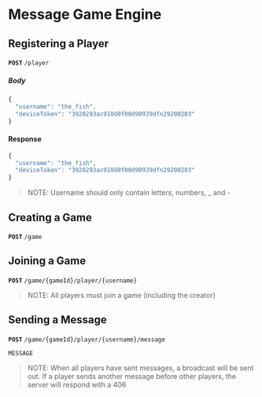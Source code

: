 # Message Game Engine

## Registering a Player
__`POST`__ `/player`
##### Body
```javascript
{
  "username": "the_fish",
  "deviceToken": "3920293ac910d0f00d90939dfn29200203"
}
```
#### Response
```javascript
{
  "username": "the_fish",
  "deviceToken": "3920293ac910d0f00d90939dfn29200203"
}
```
> NOTE: Username should only contain letters, numbers, _ and -


## Creating a Game
__`POST`__ `/game`


## Joining a Game
__`POST`__ `/game/{gameId}/player/{username}`
> NOTE: All players must join a game (including the creator)

## Sending a Message
__`POST`__ `/game/{gameId}/player/{username}/message`
```javascript
MESSAGE
```
> NOTE: When all players have sent messages, a broadcast will be sent out. If a player sends another message before other players, the server will respond with a 406
